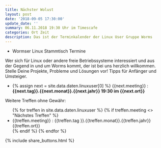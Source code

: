 ```yaml
---
title: Nächster Wolust
layout: post
date: '2018-09-05 17:30:00'
update_date: ''
summary: 06.11.2018 19:30 Uhr im Timescafe
categories: Ort Zeit
description: Das ist der Terminkalender der Linux User Gruppe Worms
---
```

<ul>
<li>Wormser Linux Stammtisch Termine</li>
</ul>
Wer sich für Linux oder andere freie Betriebssysteme interessiert und aus der Gegend in und um Worms kommt, der ist bei uns herzlich willkommen. Stelle Deine Projekte, Probleme und Lösungen vor! Tipps für Anfänger und Umsteiger.
<ul>
<li>
{% assign next = site.data.daten.linuxuser[0] %}
{{next.meeting}} :
<strong> {{next.tag}}.{{next.monat}}.{{next.jahr}} 19:30 im {{next.ort}} </strong>
</li>
</ul>
Weitere Treffen ohne Gewähr:
<ul>
{% for treffen  in site.data.daten.linuxuser %}
   {% if treffen.meeting <> "Nächstes Treffen" %}
 <li>
 {{treffen.meeting}} :
     {{treffen.tag }}.{{treffen.monat}}.{{treffen.jahr}} {{treffen.ort}}
 </li>  
  {% endif %}
{% endfor %}
</ul>


{% include share_buttons.html %}

